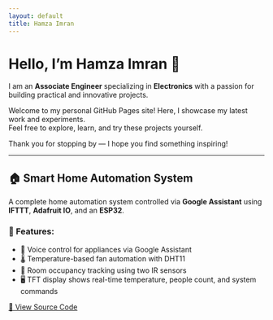 ```yaml
---
layout: default
title: Hamza Imran
---
```


# Hello, I’m Hamza Imran 👋

I am an **Associate Engineer** specializing in **Electronics** with a passion for building practical and innovative projects.

Welcome to my personal GitHub Pages site! Here, I showcase my latest work and experiments.  
Feel free to explore, learn, and try these projects yourself.

Thank you for stopping by — I hope you find something inspiring!

---

## 🏠 Smart Home Automation System

A complete home automation system controlled via **Google Assistant** using **IFTTT**, **Adafruit IO**, and an **ESP32**.

### 🔧 Features:
- 🎤 Voice control for appliances via Google Assistant
- 🌡️ Temperature-based fan automation with DHT11
- 👥 Room occupancy tracking using two IR sensors
- 🖥️ TFT display shows real-time temperature, people count, and system commands

[🔗 View Source Code](https://github.com/yourusername/home-automation-project)
